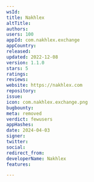 ```yaml
---
wsId: 
title: Nakhlex
altTitle: 
authors: 
users: 100
appId: com.nakhlex.exchange
appCountry: 
released: 
updated: 2022-12-08
version: 1.1.0
stars: 5
ratings: 
reviews: 
website: https://nakhlex.com
repository: 
issue: 
icon: com.nakhlex.exchange.png
bugbounty: 
meta: removed
verdict: fewusers
appHashes: 
date: 2024-04-03
signer: 
twitter: 
social: 
redirect_from: 
developerName: Nakhlex
features: 

---
```


